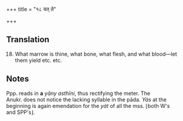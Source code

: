+++
title = "१८ यत् ते"

+++
## Translation
18. What marrow is thine, what bone, what flesh, and what blood—let  
them yield etc. etc.

## Notes
Ppp. reads in **a** *yāny asthīni*, thus rectifying the meter. The  
Anukr. does not notice the lacking syllable in the pāda. *Yás* at the  
beginning is again emendation for the *yát* of all the mss. ⌊both W's  
and SPP's⌋.
